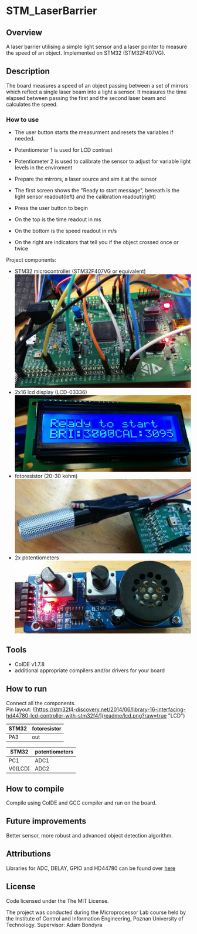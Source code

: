 # STM_LaserBarrier

## Overview
A laser barrier utilising a simple light sensor and a laser pointer to measure the speed of an object. Implemented on STM32 (STM32F407VG).
## Description
The board measures a speed of an object passing between a set of mirrors which reflect a single laser beam into a light a sensor. It measures the time elapsed between passing the first and the second laser beam and calculates the speed.

### How to use
- The user button starts the measurment and resets the variables if needed.
- Potentiometer 1 is used for LCD contrast
- Potentiometer 2 is used to calibrate the sensor to adjust for variable light levels in the enviroment

- Prepare the mirrors, a laser source and aim it at the sensor
- The first screen shows the "Ready to start message", beneath is the light sensor readout(left) and the calibration readout(right)
- Press the user button to begin
- On the top is the time readout in ms
- On the bottom is the speed readout in m/s
- On the right are indicators that tell you if the object crossed once or twice

Project components:
- STM32 microcontroller (STM32F407VG or equivalent)
![STM](readme/stm1.jpg?raw=true "STM")
- 2x16 lcd display (LCD-03336)
![LCD](readme/lcd1.jpg?raw=true "LCD")
- fotoresistor (20-30 kohm)
![FOT](readme/fot1.jpg?raw=true "FOT")
- 2x potentiometers
![POT](readme/pot1.jpg?raw=true "POT")


## Tools
- CoIDE v1.7.8
- additional appropriate compilers and/or drivers for your board
## How to run
Connect all the components.  
Pin layout:
![https://stm32f4-discovery.net/2014/06/library-16-interfacing-hd44780-lcd-controller-with-stm32f4/](readme/lcd.png?raw=true "LCD")

		
STM32 | fotoresistor
---|---
PA3	|	out	


STM32 | potentiometers
---|---
PC1	|	ADC1
V0(LCD)	|	ADC2

## How to compile
Compile using CoIDE and GCC compiler and run on the board.
## Future improvements
Better sensor, more robust and advanced object detection algorithm. 
## Attributions
Libraries for ADC, DELAY, GPIO and HD44780 can be found over [here](https://stm32f4-discovery.net/)
## License
Code licensed under the The MIT License.



The project was conducted during the Microprocessor Lab course held by the Institute of Control and Information Engineering, Poznan University of Technology.
Supervisor: Adam Bondyra